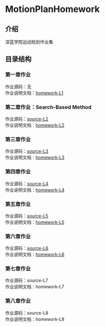 # MotionPlanHomework

## 介绍
深蓝学院运动规划作业集

## 目录结构
### 第一章作业

作业源码：无  
作业说明文档：[homework-L1](./L1)

### 第二章作业：Search-Based Method

作业源码：[source-L2](./L2/src/grid_path_searcher)  
作业说明文档：[homework-L2](./L2/homework.md)

### 第三章作业

作业源码：[source-L3](./L3/src/path_finder)  
作业说明文档：[homework-L3](./L3/homework.md)  

### 第四章作业

作业源码：[source-L4](./L4/src/grid_path_searcher)  
作业说明文档：[homework-L4](./L4/homework.md)

### 第五章作业

作业源码：[source-L5](./L5/src/src)  
作业说明文档：[homework-L5](./L5/homework.md)

### 第六章作业

作业源码：[source-L6](./L6/src/mpc_car/src)  
作业说明文档：[homework-L6](./L6/homework.md)

### 第七章作业

作业源码：source-L7  
作业说明文档：homework-L7

### 第八章作业

作业源码：source-L8  
作业说明文档：homework-L8



